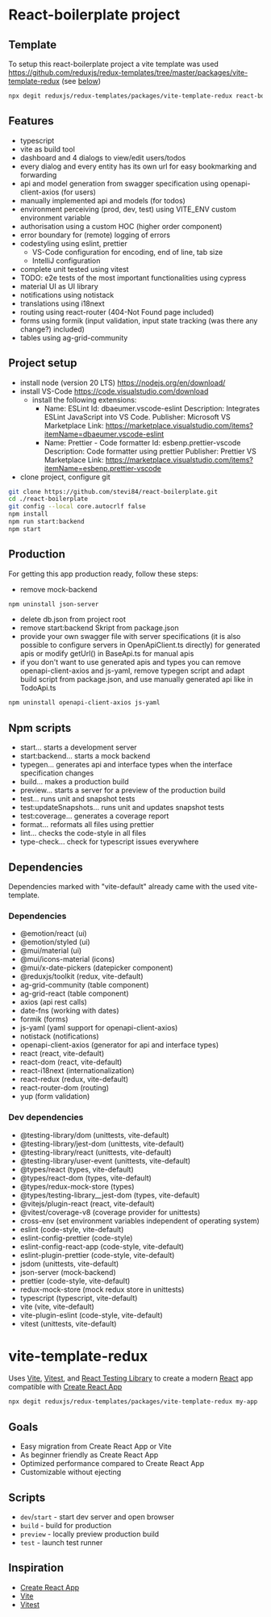 # React-boilerplate project

## Template
To setup this react-boilerplate project a vite template was used https://github.com/reduxjs/redux-templates/tree/master/packages/vite-template-redux (see [below](#vite-template-redux))
```bash
npx degit reduxjs/redux-templates/packages/vite-template-redux react-boilerplate
```

## Features
- typescript
- vite as build tool
- dashboard and 4 dialogs to view/edit users/todos
- every dialog and every entity has its own url for easy bookmarking and forwarding
- api and model generation from swagger specification using openapi-client-axios (for users)
- manually implemented api and models (for todos)
- environment perceiving (prod, dev, test) using VITE_ENV custom environment variable
- authorisation using a custom HOC (higher order component)
- error boundary for (remote) logging of errors
- codestyling using eslint, prettier
  - VS-Code configuration for encoding, end of line, tab size
  - IntelliJ configuration
- complete unit tested using vitest
- TODO: e2e tests of the most important functionalities using cypress
- material UI as UI library
- notifications using notistack
- translations using i18next
- routing using react-router (404-Not Found page included)
- forms using formik (input validation, input state tracking (was there any change?) included)
- tables using ag-grid-community

## Project setup
- install node (version 20 LTS) https://nodejs.org/en/download/
- install VS-Code https://code.visualstudio.com/download
  - install the following extensions:
    - Name: ESLint
      Id: dbaeumer.vscode-eslint
      Description: Integrates ESLint JavaScript into VS Code.
      Publisher: Microsoft
      VS Marketplace Link: https://marketplace.visualstudio.com/items?itemName=dbaeumer.vscode-eslint
    - Name: Prettier - Code formatter
      Id: esbenp.prettier-vscode
      Description: Code formatter using prettier
      Publisher: Prettier
      VS Marketplace Link: https://marketplace.visualstudio.com/items?itemName=esbenp.prettier-vscode
- clone project, configure git
```bash
git clone https://github.com/stevi84/react-boilerplate.git
cd ./react-boilerplate
git config --local core.autocrlf false
npm install
npm run start:backend
npm start
```

## Production

For getting this app production ready, follow these steps:
- remove mock-backend
```bash
npm uninstall json-server
```
- delete db.json from project root
- remove start:backend Skript from package.json
- provide your own swagger file with server specifications (it is also possible to configure servers in OpenApiClient.ts directly) for generated apis or modify getUrl() in BaseApi.ts for manual apis
- if you don't want to use generated apis and types you can remove openapi-client-axios and js-yaml, remove typegen script and adapt build script from package.json, and use manually generated api like in TodoApi.ts
```bash
npm uninstall openapi-client-axios js-yaml
```

## Npm scripts
- start... starts a development server
- start:backend... starts a mock backend
- typegen... generates api and interface types when the interface specification changes
- build... makes a production build
- preview... starts a server for a preview of the production build
- test... runs unit and snapshot tests
- test:updateSnapshots... runs unit and updates snapshot tests
- test:coverage... generates a coverage report
- format... reformats all files using prettier
- lint... checks the code-style in all files
- type-check... check for typescript issues everywhere

## Dependencies

Dependencies marked with "vite-default" already came with the used vite-template.

### Dependencies
- @emotion/react (ui)
- @emotion/styled (ui)
- @mui/material (ui)
- @mui/icons-material (icons)
- @mui/x-date-pickers (datepicker component)
- @reduxjs/toolkit (redux, vite-default)
- ag-grid-community (table component)
- ag-grid-react (table component)
- axios (api rest calls)
- date-fns (working with dates)
- formik (forms)
- js-yaml (yaml support for openapi-client-axios)
- notistack (notifications)
- openapi-client-axios (generator for api and interface types)
- react (react, vite-default)
- react-dom (react, vite-default)
- react-i18next (internationalization)
- react-redux (redux, vite-default)
- react-router-dom (routing)
- yup (form validation)

### Dev dependencies
- @testing-library/dom (unittests, vite-default)
- @testing-library/jest-dom (unittests, vite-default)
- @testing-library/react (unittests, vite-default)
- @testing-library/user-event (unittests, vite-default)
- @types/react (types, vite-default)
- @types/react-dom (types, vite-default)
- @types/redux-mock-store (types)
- @types/testing-library__jest-dom (types, vite-default)
- @vitejs/plugin-react (react, vite-default)
- @vitest/coverage-v8 (coverage provider for unittests)
- cross-env (set environment variables independent of operating system)
- eslint (code-style, vite-default)
- eslint-config-prettier (code-style)
- eslint-config-react-app (code-style, vite-default)
- eslint-plugin-prettier (code-style, vite-default)
- jsdom (unittests, vite-default)
- json-server (mock-backend)
- prettier (code-style, vite-default)
- redux-mock-store (mock redux store in unittests)
- typescript (typescript, vite-default)
- vite (vite, vite-default)
- vite-plugin-eslint (code-style, vite-default)
- vitest (unittests, vite-default)

# vite-template-redux

Uses [Vite](https://vitejs.dev/), [Vitest](https://vitest.dev/), and [React Testing Library](https://github.com/testing-library/react-testing-library) to create a modern [React](https://react.dev/) app compatible with [Create React App](https://create-react-app.dev/)

```sh
npx degit reduxjs/redux-templates/packages/vite-template-redux my-app
```

## Goals

- Easy migration from Create React App or Vite
- As beginner friendly as Create React App
- Optimized performance compared to Create React App
- Customizable without ejecting

## Scripts

- `dev`/`start` - start dev server and open browser
- `build` - build for production
- `preview` - locally preview production build
- `test` - launch test runner

## Inspiration

- [Create React App](https://github.com/facebook/create-react-app/tree/main/packages/cra-template)
- [Vite](https://github.com/vitejs/vite/tree/main/packages/create-vite/template-react)
- [Vitest](https://github.com/vitest-dev/vitest/tree/main/examples/react-testing-lib)
